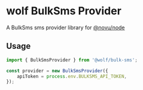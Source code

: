 # wolf BulkSms Provider

A BulkSms sms provider library for [@novu/node](https://github.com/wolfhq/wolf)

## Usage

```javascript
import { BulkSmsProvider } from '@wolf/bulk-sms';

const provider = new BulkSmsProvider({
    apiToken = process.env.BULKSMS_API_TOKEN,
});
 ```

